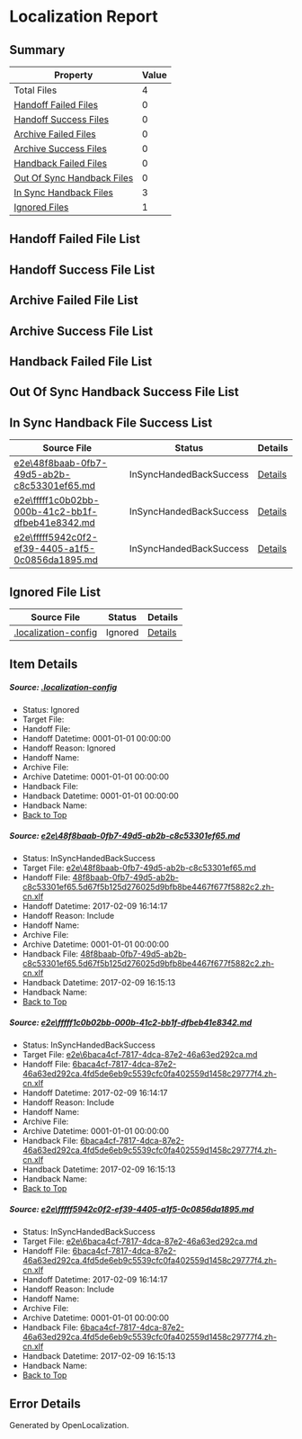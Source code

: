 # <a name='report-top'></a> Localization Report

## Summary
 Property | Value 
 -------- | ----- 
 Total Files | 4
[ Handoff Failed Files ](#handoff-failed-list)| 0
[ Handoff Success Files ](#handoff-success-list)| 0
[ Archive Failed Files ](#archive-failed-list)| 0
[ Archive Success Files ](#archive-success-list)| 0
[ Handback Failed Files ](#handback-failed-list)| 0
[ Out Of Sync Handback Files ](#outofsync-handback-success-list)| 0
[ In Sync Handback Files ](#insync-handback-success-list)| 3
[ Ignored Files ](#ignored-list)| 1

## <a name='handoff-failed-list'></a> Handoff Failed File List

## <a name='handoff-success-list'></a> Handoff Success File List

## <a name='archive-failed-list'></a> Archive Failed File List

## <a name='archive-success-list'></a> Archive Success File List

## <a name='handback-failed-list'></a> Handback Failed File List

## <a name='outofsync-handback-success-list'></a> Out Of Sync Handback Success File List

## <a name='insync-handback-success-list'></a> In Sync Handback File Success List
 Source File | Status | Details 
 ----------- | ------ | ------- 
 [e2e\48f8baab-0fb7-49d5-ab2b-c8c53301ef65.md](https://github.com/OpenLocalizationTestOrg/ol-test0/blob/2b36f9c32c5c4f9ceeff439c430c645ad84adc73/e2e/48f8baab-0fb7-49d5-ab2b-c8c53301ef65.md) | InSyncHandedBackSuccess | [Details](#0839d2e8466b030fce2085896aedf4dd73df611e1)
 [e2e\fffff1c0b02bb-000b-41c2-bb1f-dfbeb41e8342.md](https://github.com/OpenLocalizationTestOrg/ol-test0/blob/a0e1ccfa122d75c5d1f2defad5891f01073b88d2/e2e/fffff1c0b02bb-000b-41c2-bb1f-dfbeb41e8342.md) | InSyncHandedBackSuccess | [Details](#0ce287b8d03a2afdd01c8cde786995b560eb848e2)
 [e2e\fffff5942c0f2-ef39-4405-a1f5-0c0856da1895.md](https://github.com/OpenLocalizationTestOrg/ol-test0/blob/a0e1ccfa122d75c5d1f2defad5891f01073b88d2/e2e/fffff5942c0f2-ef39-4405-a1f5-0c0856da1895.md) | InSyncHandedBackSuccess | [Details](#0ce287b8d03a2afdd01c8cde786995b560eb848e3)

## <a name='ignored-list'></a> Ignored File List
 Source File | Status | Details 
 ----------- | ------ | ------- 
 [.localization-config](https://github.com/OpenLocalizationTestOrg/ol-test0/blob/a0e1ccfa122d75c5d1f2defad5891f01073b88d2/.localization-config) | Ignored | [Details](#cb0632cf59c1387fc1742bfb9fa3c47f87e2e5c90)

## Item Details
##### <a name='cb0632cf59c1387fc1742bfb9fa3c47f87e2e5c90'></a> Source: [.localization-config](https://github.com/OpenLocalizationTestOrg/ol-test0/blob/a0e1ccfa122d75c5d1f2defad5891f01073b88d2/.localization-config)
* Status: Ignored
* Target File: 
* Handoff File: 
* Handoff Datetime: 0001-01-01 00:00:00
* Handoff Reason: Ignored
* Handoff Name: 
* Archive File: 
* Archive Datetime: 0001-01-01 00:00:00
* Handback File: 
* Handback Datetime: 0001-01-01 00:00:00
* Handback Name: 
* [Back to Top](#report-top)

##### <a name='0839d2e8466b030fce2085896aedf4dd73df611e1'></a> Source: [e2e\48f8baab-0fb7-49d5-ab2b-c8c53301ef65.md](https://github.com/OpenLocalizationTestOrg/ol-test0/blob/2b36f9c32c5c4f9ceeff439c430c645ad84adc73/e2e/48f8baab-0fb7-49d5-ab2b-c8c53301ef65.md)
* Status: InSyncHandedBackSuccess
* Target File: [e2e\48f8baab-0fb7-49d5-ab2b-c8c53301ef65.md](https://github.com/OpenLocalizationTestOrg/ol-test0-zhcn/blob/1fc9c0ba95620a5a23141094834a866540e37d90/e2e/48f8baab-0fb7-49d5-ab2b-c8c53301ef65.md)
* Handoff File: [48f8baab-0fb7-49d5-ab2b-c8c53301ef65.5d67f5b125d276025d9bfb8be4467f677f5882c2.zh-cn.xlf](https://github.com/OpenLocalizationTestOrg/ol-test0-handoff/blob/3e280822589cd6bd64808ce3655054059b5fbe9d/ol-handoff/OpenLocalizationTestOrg/ol-test0-zhcn/shujia/ht/48f8baab-0fb7-49d5-ab2b-c8c53301ef65.5d67f5b125d276025d9bfb8be4467f677f5882c2.zh-cn.xlf)
* Handoff Datetime: 2017-02-09 16:14:17
* Handoff Reason: Include
* Handoff Name: 
* Archive File: 
* Archive Datetime: 0001-01-01 00:00:00
* Handback File: [48f8baab-0fb7-49d5-ab2b-c8c53301ef65.5d67f5b125d276025d9bfb8be4467f677f5882c2.zh-cn.xlf](https://github.com/OpenLocalizationTestOrg/ol-test0-handback/blob/86f2f6dc8ca74d7af912f4821a47350e73b73014/ol-handback/OpenLocalizationTestOrg/ol-test0-zhcn/shujia/ht/48f8baab-0fb7-49d5-ab2b-c8c53301ef65.5d67f5b125d276025d9bfb8be4467f677f5882c2.zh-cn.xlf)
* Handback Datetime: 2017-02-09 16:15:13
* Handback Name: 
* [Back to Top](#report-top)

##### <a name='0ce287b8d03a2afdd01c8cde786995b560eb848e2'></a> Source: [e2e\fffff1c0b02bb-000b-41c2-bb1f-dfbeb41e8342.md](https://github.com/OpenLocalizationTestOrg/ol-test0/blob/a0e1ccfa122d75c5d1f2defad5891f01073b88d2/e2e/fffff1c0b02bb-000b-41c2-bb1f-dfbeb41e8342.md)
* Status: InSyncHandedBackSuccess
* Target File: [e2e\6baca4cf-7817-4dca-87e2-46a63ed292ca.md](https://github.com/OpenLocalizationTestOrg/ol-test0-zhcn/blob/1fc9c0ba95620a5a23141094834a866540e37d90/e2e/6baca4cf-7817-4dca-87e2-46a63ed292ca.md)
* Handoff File: [6baca4cf-7817-4dca-87e2-46a63ed292ca.4fd5de6eb9c5539cfc0fa402559d1458c29777f4.zh-cn.xlf](https://github.com/OpenLocalizationTestOrg/ol-test0-handoff/blob/3e280822589cd6bd64808ce3655054059b5fbe9d/ol-handoff/OpenLocalizationTestOrg/ol-test0-zhcn/shujia/ht/6baca4cf-7817-4dca-87e2-46a63ed292ca.4fd5de6eb9c5539cfc0fa402559d1458c29777f4.zh-cn.xlf)
* Handoff Datetime: 2017-02-09 16:14:17
* Handoff Reason: Include
* Handoff Name: 
* Archive File: 
* Archive Datetime: 0001-01-01 00:00:00
* Handback File: [6baca4cf-7817-4dca-87e2-46a63ed292ca.4fd5de6eb9c5539cfc0fa402559d1458c29777f4.zh-cn.xlf](https://github.com/OpenLocalizationTestOrg/ol-test0-handback/blob/86f2f6dc8ca74d7af912f4821a47350e73b73014/ol-handback/OpenLocalizationTestOrg/ol-test0-zhcn/shujia/ht/6baca4cf-7817-4dca-87e2-46a63ed292ca.4fd5de6eb9c5539cfc0fa402559d1458c29777f4.zh-cn.xlf)
* Handback Datetime: 2017-02-09 16:15:13
* Handback Name: 
* [Back to Top](#report-top)

##### <a name='0ce287b8d03a2afdd01c8cde786995b560eb848e3'></a> Source: [e2e\fffff5942c0f2-ef39-4405-a1f5-0c0856da1895.md](https://github.com/OpenLocalizationTestOrg/ol-test0/blob/a0e1ccfa122d75c5d1f2defad5891f01073b88d2/e2e/fffff5942c0f2-ef39-4405-a1f5-0c0856da1895.md)
* Status: InSyncHandedBackSuccess
* Target File: [e2e\6baca4cf-7817-4dca-87e2-46a63ed292ca.md](https://github.com/OpenLocalizationTestOrg/ol-test0-zhcn/blob/1fc9c0ba95620a5a23141094834a866540e37d90/e2e/6baca4cf-7817-4dca-87e2-46a63ed292ca.md)
* Handoff File: [6baca4cf-7817-4dca-87e2-46a63ed292ca.4fd5de6eb9c5539cfc0fa402559d1458c29777f4.zh-cn.xlf](https://github.com/OpenLocalizationTestOrg/ol-test0-handoff/blob/3e280822589cd6bd64808ce3655054059b5fbe9d/ol-handoff/OpenLocalizationTestOrg/ol-test0-zhcn/shujia/ht/6baca4cf-7817-4dca-87e2-46a63ed292ca.4fd5de6eb9c5539cfc0fa402559d1458c29777f4.zh-cn.xlf)
* Handoff Datetime: 2017-02-09 16:14:17
* Handoff Reason: Include
* Handoff Name: 
* Archive File: 
* Archive Datetime: 0001-01-01 00:00:00
* Handback File: [6baca4cf-7817-4dca-87e2-46a63ed292ca.4fd5de6eb9c5539cfc0fa402559d1458c29777f4.zh-cn.xlf](https://github.com/OpenLocalizationTestOrg/ol-test0-handback/blob/86f2f6dc8ca74d7af912f4821a47350e73b73014/ol-handback/OpenLocalizationTestOrg/ol-test0-zhcn/shujia/ht/6baca4cf-7817-4dca-87e2-46a63ed292ca.4fd5de6eb9c5539cfc0fa402559d1458c29777f4.zh-cn.xlf)
* Handback Datetime: 2017-02-09 16:15:13
* Handback Name: 
* [Back to Top](#report-top)


## Error Details

Generated by OpenLocalization.
